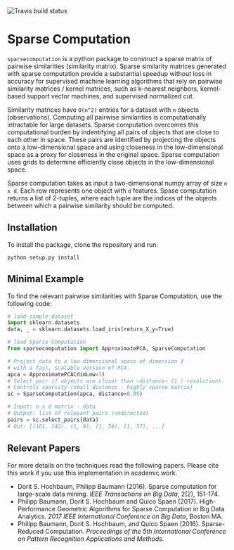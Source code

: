 ![Travis build status](https://travis-ci.org/hochbaumGroup/sparsecomputation.svg?branch=master)

# Sparse Computation
`sparsecomputation` is a python package to construct a sparse matrix of pairwise similarities (similarity matrix). Sparse similarity matrices generated with sparse computation provide a substantial speedup without loss in accuracy for supervised machine learning algorithms that rely on pairwise similarity matrices / kernel matrices, such as k-nearest neighbors, kernel-based support vector machines, and supervised normalized cut.

Similarity matrices have `O(n^2)` entries for  a dataset with `n` objects (observations). Computing all pairwise similarities is computationally intractable for large datasets. Sparse computation overcomes this computational burden by indentifying all pairs of objects that are close to each other in space. These pairs are identified by projecting the objects onto a low-dimensional space and using closeness in the low-dimensional space as a proxy for closeness in the original space. Sparse computation uses grids to determine efficiently close objects in the low-dimensional space.

Sparse computation takes as input a two-dimensional numpy array of size `n x d`. Each row represents one object with `d` features. Spase computation returns a list of 2-tuples, where each tuple are the indices of the objects between which a pairwise similarity should be computed.

## Installation
To install the package, clone the repository and run:
```
python setup.py install
```

## Minimal Example
To find the relevant pairwise similarities with Sparse Computation, use the following code:
```python
# load sample dataset
import sklearn.datasets
data, _ = sklearn.datasets.load_iris(return_X_y=True)

# load Sparse Computation
from sparsecomputation import ApproximatePCA, SparseComputation

# Project data to a low-dimensional space of dimension 3
# with a fast, scalable version of PCA.
apca = ApproximatePCA(dimLow=3)
# Select pair if objects are closer than ~distance~ (1 / resolution).
# Controls sparsity (small distance - highly sparse matrix)
sc = SparseComputation(apca, distance=0.05)

# Input: n x d matrix - data
# Output: list of relevant pairs (undirected)
pairs = sc.select_pairs(data)
# Out: [(101, 142), (1, 9), (1, 34), (1, 37), ...]
```

## Relevant Papers
For more details on the techniques read the following papers. Please cite this work if you use this implementation in academic work.
- Dorit S. Hochbaum, Philipp Baumann (2016). Sparse computation for large-scale data mining. *IEEE Transactions on Big Data*, 2(2), 151-174.
- Philipp Baumann, Dorit S. Hochbaum and Quico Spaen (2017). High-Performance Geometric Algorithms for Sparse Computation in Big Data Analytics. *2017 IEEE International Conference on Big Data*, Boston MA.
- Philipp Baumann, Dorit S. Hochbaum, and Quico Spaen (2016). Sparse-Reduced Computation. *Proceedings of the 5th International Conference on Pattern Recognition Applications and Methods*.
